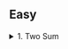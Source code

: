 ## Easy

<details>
  <summary>1. Two Sum</summary>
  ```java
HashMap<Integer, Integer> map = new HashMap<>();

    for (int i = 0; i < nums.length; i++) {
        int complement = target - nums[i];

        if (map.containsKey(complement)) {
            return new int[]{map.get(complement), i};
        }

        map.put(nums[i], i);
    }

return new int[0];
```  

Time Complexity:
```bash
O(N)
```
  </details>
